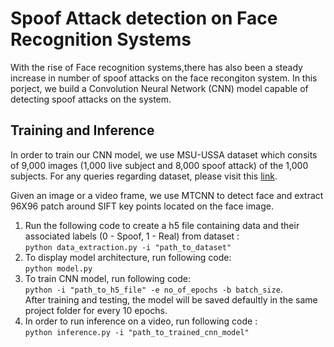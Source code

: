 # Spoof Attack detection on Face Recognition Systems #

With the rise of Face recognition systems,there has also been a steady increase in number of spoof attacks on the face recongiton system. In this porject, we build a Convolution Neural Network (CNN) model capable of detecting spoof attacks on the system.

## Training and Inference ##

In order to train our CNN model, we use MSU-USSA dataset which consits of 9,000 images (1,000 live subject and 8,000 spoof attack) of the 1,000 subjects. For any queries regarding dataset, please visit this [link](http://biometrics.cse.msu.edu/Publications/Databases/MSU_LFW+_back/). 

Given an image or a video frame, we use MTCNN to detect face and extract 96X96 patch around SIFT key points located on the face image.


1. Run the following code to create a h5 file containing data and their associated labels (0 - Spoof, 1 - Real) from dataset :  
    ``` python data_extraction.py -i "path_to_dataset" ```
2. To display model architecture, run following code:  
   ``` python model.py ```
3. To train CNN model, run following code:   
  ``` python -i "path_to_h5_file" -e no_of_epochs -b batch_size ```.   
    After training and testing, the model will be saved defaultly in the same project folder for every 10 epochs.
4. In order to run inference on a video, run following code :  
  ``` python inference.py -i "path_to_trained_cnn_model" ```

